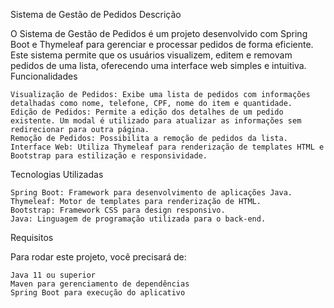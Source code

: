 Sistema de Gestão de Pedidos
Descrição

O Sistema de Gestão de Pedidos é um projeto desenvolvido com Spring Boot e Thymeleaf para gerenciar e processar pedidos de forma eficiente. Este sistema permite que os usuários visualizem, editem e removam pedidos de uma lista, oferecendo uma interface web simples e intuitiva.
Funcionalidades

    Visualização de Pedidos: Exibe uma lista de pedidos com informações detalhadas como nome, telefone, CPF, nome do item e quantidade.
    Edição de Pedidos: Permite a edição dos detalhes de um pedido existente. Um modal é utilizado para atualizar as informações sem redirecionar para outra página.
    Remoção de Pedidos: Possibilita a remoção de pedidos da lista.
    Interface Web: Utiliza Thymeleaf para renderização de templates HTML e Bootstrap para estilização e responsividade.

Tecnologias Utilizadas

    Spring Boot: Framework para desenvolvimento de aplicações Java.
    Thymeleaf: Motor de templates para renderização de HTML.
    Bootstrap: Framework CSS para design responsivo.
    Java: Linguagem de programação utilizada para o back-end.

Requisitos

Para rodar este projeto, você precisará de:

    Java 11 ou superior
    Maven para gerenciamento de dependências
    Spring Boot para execução do aplicativo
